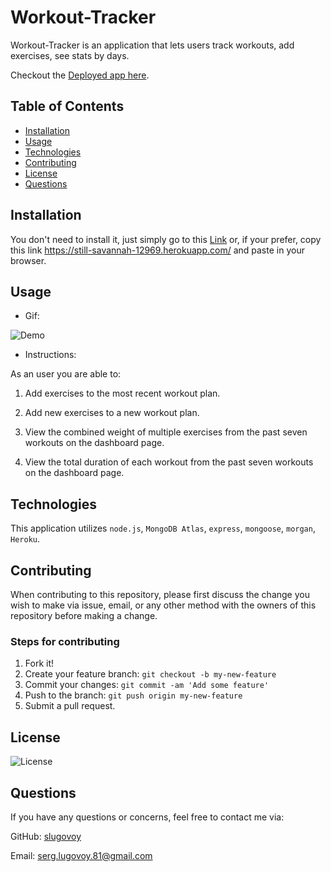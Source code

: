 # Workout-Tracker


Workout-Tracker is an application  that lets users track workouts, add exercises, see stats by days. 

Checkout the [Deployed app here](https://still-savannah-12969.herokuapp.com/).

## Table of Contents
* [Installation](#installation)
* [Usage](#usage)
* [Technologies](#technologies)
* [Contributing](#contributing)
* [License](#license)
* [Questions](#questions)

## Installation

You don't need to install it, just simply go to this [Link](https://still-savannah-12969.herokuapp.com/) or, if your prefer, copy this link https://still-savannah-12969.herokuapp.com/ and paste in your browser.


## Usage

* Gif:

![Demo]()


* Instructions:

As an user you are able to:

1. Add exercises to the most recent workout plan.

2. Add new exercises to a new workout plan.

3. View the combined weight of multiple exercises from the past seven workouts on the dashboard page.

4. View the total duration of each workout from the past seven workouts on the dashboard page.

## Technologies

This application utilizes `node.js`, `MongoDB Atlas`, `express`, `mongoose`, `morgan`, `Heroku`.


## Contributing

When contributing to this repository, please first discuss the change you wish to make via issue, email, or any other method with the owners of this repository before making a change.

### Steps for contributing
1. Fork it!
2. Create your feature branch: `git checkout -b my-new-feature`
3. Commit your changes: `git commit -am 'Add some feature'`
4. Push to the branch: `git push origin my-new-feature`
5. Submit a pull request.


## License


![License](https://img.shields.io/badge/License-MIT-blue)


## Questions

If you have any questions or concerns, feel free to contact me via:

GitHub: [slugovoy](https://github.com/slugovoy)

Email: serg.lugovoy.81@gmail.com